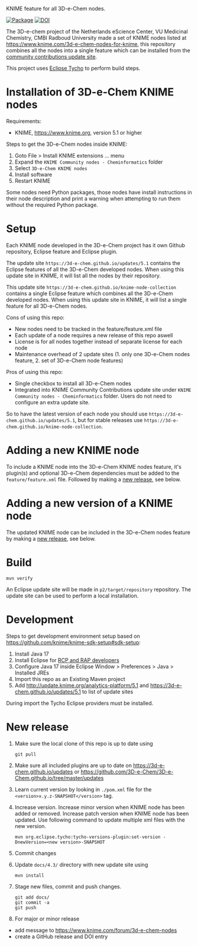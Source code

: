 KNIME feature for all 3D-e-Chem nodes.

[![Package](https://github.com/3D-e-Chem/knime-node-collection/workflows/Package/badge.svg)](https://github.com/3D-e-Chem/knime-node-collection/actions?query=workflow%3A%22Package%22)
[![DOI](https://zenodo.org/badge/DOI/10.5281/zenodo.1168906.svg)](https://doi.org/10.5281/zenodo.1168906)

The 3D-e-chem project of the Netherlands eScience Center, VU Medicinal Chemistry, CMBI Radboud University made a set of KNIME nodes listed at https://www.knime.com/3d-e-chem-nodes-for-knime, this repository combines all the nodes into a single feature which can be installed from the
[community contributions update site](https://www.knime.com/community).

This project uses [Eclipse Tycho](https://www.eclipse.org/tycho/) to perform build steps.

# Installation of 3D-e-Chem KNIME nodes

Requirements:

* KNIME, https://www.knime.org, version 5.1 or higher

Steps to get the 3D-e-Chem nodes inside KNIME:

1. Goto File > Install KNIME extensions ... menu
2. Expand the `KNIME Community nodes - Cheminformatics` folder
3. Select `3D-e-Chem KNIME nodes`
4. Install software
5. Restart KNIME

Some nodes need Python packages, those nodes have install instructions in their node description and print a warning when attempting to run them without the required Python package.

# Setup

Each KNIME node developed in the 3D-e-Chem project has it own Github repository, Eclipse feature and Eclipse plugin.

The update site `https://3d-e-chem.github.io/updates/5.1` contains the Eclipse features of all the 3D-e-Chem developed nodes.
When using this update site in KNIME, it will list all the nodes by their repository.

This update site `https://3d-e-chem.github.io/knime-node-collection` contains a single Eclipse feature which combines all the 3D-e-Chem developed nodes.
When using this update site in KNIME, it will list a single feature for all 3D-e-Chem nodes.

Cons of using this repo:

- New nodes need to be tracked in the feature/feature.xml file
- Each update of a node requires a new release of this repo aswell
- License is for all nodes together instead of separate license for each node
- Maintenance overhead of 2 update sites (1. only one 3D-e-Chem nodes feature, 2. set of 3D-e-Chem node features)

Pros of using this repo:

- Single checkbox to install all 3D-e-Chem nodes
- Integrated into KNIME Community Contributions update site under `KNIME Community nodes - Cheminformatics` folder. Users do not need to configure an extra update site.

So to have the latest version of each node you should use `https://3d-e-chem.github.io/updates/5.1`, but for stable releases use `https://3d-e-chem.github.io/knime-node-collection`.

# Adding a new KNIME node

To include a KNIME node into the 3D-e-Chem KNIME nodes feature, it's plugin(s) and optional 3D-e-Chem dependencies must be added to the `feature/feature.xml` file.
Followed by making a [new release](#new-release), see below.

# Adding a new version of a KNIME node

The updated KNIME node can be included in the 3D-e-Chem nodes feature by making a [new release](#new-release), see below.

# Build

```
mvn verify
```

An Eclipse update site will be made in `p2/target/repository` repository.
The update site can be used to perform a local installation.

# Development

Steps to get development environment setup based on https://github.com/knime/knime-sdk-setup#sdk-setup:

1. Install Java 17
2. Install Eclipse for [RCP and RAP developers](https://www.eclipse.org/downloads/packages/installer)
3. Configure Java 17 inside Eclipse Window > Preferences > Java > Installed JREs
4. Import this repo as an Existing Maven project
5. Add http://update.knime.org/analytics-platform/5.1 and https://3d-e-chem.github.io/updates/5.1 to list of update sites

During import the Tycho Eclipse providers must be installed.

# New release

1. Make sure the local clone of this repo is up to date using

   ```
   git pull
   ```

2. Make sure all included plugins are up to date on https://3d-e-chem.github.io/updates or https://github.com/3D-e-Chem/3D-e-Chem.github.io/tree/master/updates
3. Learn current version by looking in `./pom.xml` file for the `<version>x.y.z-SNAPSHOT</version>` tag.
4. Increase version. Increase minor version when KNIME node has been added or removed. Increase patch version when KNIME node has been updated. Use following command to update multiple xml files with the new version.

   ```
   mvn org.eclipse.tycho:tycho-versions-plugin:set-version -DnewVersion=<new version>-SNAPSHOT
   ```

5. Commit changes
6. Update `docs/4.3/` directory with new update site using

   ```
   mvn install
   ```

7. Stage new files, commit and push changes.

   ```
   git add docs/
   git commit -a
   git push
   ```

8. For major or minor release

- add message to https://www.knime.com/forum/3d-e-chem-nodes
- create a GitHub release and DOI entry
